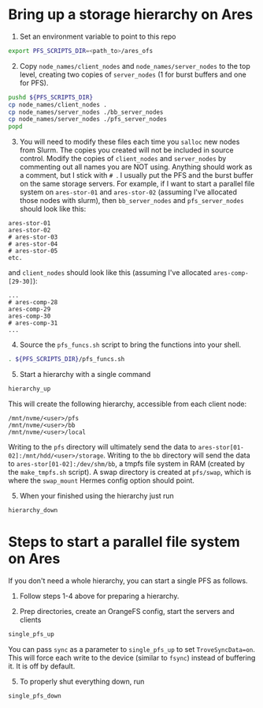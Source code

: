 # Bring up a storage hierarchy on Ares

1. Set an environment variable to point to this repo

```bash
export PFS_SCRIPTS_DIR=<path_to>/ares_ofs
```

2. Copy `node_names/client_nodes` and `node_names/server_nodes` to the top
   level, creating two copies of `server_nodes` (1 for burst buffers and one for
   PFS).

```bash
pushd ${PFS_SCRIPTS_DIR}
cp node_names/client_nodes .
cp node_names/server_nodes ./bb_server_nodes
cp node_names/server_nodes ./pfs_server_nodes
popd
```

3. You will need to modify these files each time you `salloc` new nodes from
   Slurm. The copies you created will not be included in source control. Modify
   the copies of `client_nodes` and `server_nodes` by commenting out all names
   you are NOT using. Anything should work as a comment, but I stick with `# `.
   I usually put the PFS and the burst buffer on the same storage servers. For
   example, if I want to start a parallel file system on `ares-stor-01` and
   `ares-stor-02` (assuming I've allocated those nodes with slurm), then
   `bb_server_nodes` and `pfs_server_nodes` should look like this:

```
ares-stor-01
ares-stor-02
# ares-stor-03
# ares-stor-04
# ares-stor-05
etc.
```

   and `client_nodes` should look like this (assuming I've allocated `ares-comp-[29-30]`):

```
...
# ares-comp-28
ares-comp-29
ares-comp-30
# ares-comp-31
...
```

4. Source the `pfs_funcs.sh` script to bring the functions into your shell.

```bash
. ${PFS_SCRIPTS_DIR}/pfs_funcs.sh
```

5. Start a hierarchy with a single command

```bash
hierarchy_up
```

   This will create the following hierarchy, accessible from each client node:

```
/mnt/nvme/<user>/pfs
/mnt/nvme/<user>/bb
/mnt/nvme/<user>/local
```

  Writing to the `pfs` directory will ultimately send the data to
  `ares-stor[01-02]:/mnt/hdd/<user>/storage`. Writing to the `bb` directory will
  send the data to `ares-stor[01-02]:/dev/shm/bb`, a tmpfs file system in RAM
  (created by the `make_tmpfs.sh` script). A swap directory is created at
  `pfs/swap`, which is where the `swap_mount` Hermes config option should point.

5. When your finished using the hierarchy just run

```bash
hierarchy_down
```

# Steps to start a parallel file system on Ares

If you don't need a whole hierarchy, you can start a single PFS as follows.

1. Follow steps 1-4 above for preparing a hierarchy.

2. Prep directories, create an OrangeFS config, start the servers and clients

```bash
single_pfs_up
```

   You can pass `sync` as a parameter to `single_pfs_up` to set
   `TroveSyncData=on`. This will force each write to the device (similar to
   `fsync`) instead of buffering it. It is off by default.

5. To properly shut everything down, run

```bash
single_pfs_down
```
